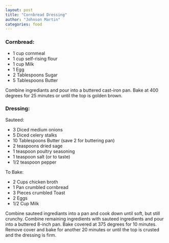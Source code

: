 ```yaml
---
layout: post
title: "Cornbread Dressing"
author: "Johnson Martin"
categories: food
---
```


### Cornbread:
- 1 cup cornmeal
- 1 cup self-rising flour
- 1 cup Milk
- 1 Egg
- 2 Tablespoons Sugar
- 5 Tablespoons Butter

Combine ingrediants and pour into a buttered cast-iron pan. Bake at 400 degrees for 25 minutes or until the top is golden brown.

### Dressing:
Sauteed: 
- 3 Diced medium onions
- 5 Diced celery stalks
- 10 Tablespoons Butter (save 2 for buttering pan)
- 2 teaspoons dried sage
- 1 teaspoon poultry seasoning
- 1 teaspoon salt (or to taste)
- 1/2 teaspoon pepper

To Bake:
- 2 Cups chicken broth
- 1 Pan crumbled cornbread
- 3 Pieces crumbled Toast
- 2 Eggs
- 1/2 Cup Milk

Combine sauteed ingrediants into a pan and cook down until soft, but still crunchy. Combine remaining ingredients with sauteed ingredients and pour into a buttered 8-inch pan. Bake covered at 375 degrees for 10 minutes. Remove cover and bake for another 20 minutes or until the top is crusted and the dressing is firm.
